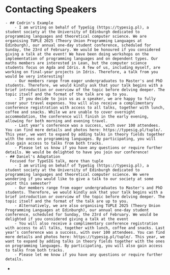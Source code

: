 # Contacting Speakers
	- ## Codrin's Example
		- I am writing on behalf of TypeSig (https://typesig.pl), a student society at the University of Edinburgh dedicated to programming languages and theoretical computer science. We are organising TUPLE 2025 (Theory Union Programming Languages at Edinburgh), our annual one-day student conference, scheduled for Sunday, the 23rd of February. We would be honoured if you considered giving a talk at the event! We have been doing workshops on the implementation of programming languages and on dependent types. Our maths members are interested in Lean, but the computer science students focus on Agda and Idris. A few of us, including myself, are working on final-year projects in Idris. Therefore, a talk from you would be very interesting!
		- Our members range from eager undergraduates to Master's and PhD students. Therefore, we would kindly ask that your talk begins with a brief introduction or overview of the topic before delving deeper. The topic itself and the format of the talk are up to you.
		- If you decide to join us as a speaker, we are happy to fully cover your travel expenses. You will also receive a complimentary conference registration with access to all talks, together with lunch, coffee and snacks. While we are unable to cover overnight accommodation, the conference will finish in the early evening, allowing for both morning and evening travel.
		- Last year’s conference was a success, with over 100 attendees. You can find more details and photos here: https://typesig.pl/tuple/. This year, we want to expand by adding talks in theory fields together with the ones on programming languages. By participating, you will also gain access to talks from both tracks.
		- Please let us know if you have any questions or require further details. We would be delighted to have you join our conference!
	- ## Daniel's Adaptation 
	  Focused for TypeSIG talk, more than tuple
		- I am writing on behalf of TypeSig (https://typesig.pl), a student society at the University of Edinburgh dedicated to programming languages and theoretical computer science. We were wondering if you would like to give a talk to our society at some point this semester?
		- Our members range from eager undergraduates to Master's and PhD students. Therefore, we would kindly ask that your talk begins with a brief introduction or overview of the topic before delving deeper. The topic itself and the format of the talk are up to you.
		- Alternatively, we are also organising TUPLE 2025 (Theory Union Programming Languages at Edinburgh), our annual one-day student conference, scheduled for Sunday, the 23rd of February. We would be delighted if you considered giving a talk at the event
		- You will also receive a complimentary conference registration with access to all talks, together with lunch, coffee and snacks. Last year’s conference was a success, with over 100 attendees. You can find more details and photos here: https://typesig.pl/tuple/. This year, we want to expand by adding talks in theory fields together with the ones on programming languages. By participating, you will also gain access to talks from both tracks.
		- Please let me know if you have any questions or require further details.
-